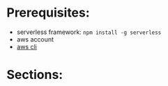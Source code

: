 # Prerequisites:
- serverless framework: `npm install -g serverless`
- aws account
- [aws cli](https://docs.aws.amazon.com/cli/latest/userguide/cli-chap-getting-started.html)

# Sections:

